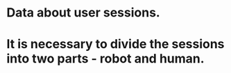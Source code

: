 # Data about user sessions. 
# It is necessary to divide the sessions into two parts - robot and human.
